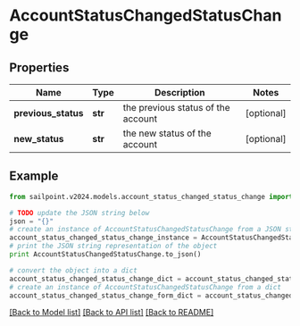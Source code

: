 # AccountStatusChangedStatusChange


## Properties

Name | Type | Description | Notes
------------ | ------------- | ------------- | -------------
**previous_status** | **str** | the previous status of the account | [optional] 
**new_status** | **str** | the new status of the account | [optional] 

## Example

```python
from sailpoint.v2024.models.account_status_changed_status_change import AccountStatusChangedStatusChange

# TODO update the JSON string below
json = "{}"
# create an instance of AccountStatusChangedStatusChange from a JSON string
account_status_changed_status_change_instance = AccountStatusChangedStatusChange.from_json(json)
# print the JSON string representation of the object
print AccountStatusChangedStatusChange.to_json()

# convert the object into a dict
account_status_changed_status_change_dict = account_status_changed_status_change_instance.to_dict()
# create an instance of AccountStatusChangedStatusChange from a dict
account_status_changed_status_change_form_dict = account_status_changed_status_change.from_dict(account_status_changed_status_change_dict)
```
[[Back to Model list]](../README.md#documentation-for-models) [[Back to API list]](../README.md#documentation-for-api-endpoints) [[Back to README]](../README.md)


